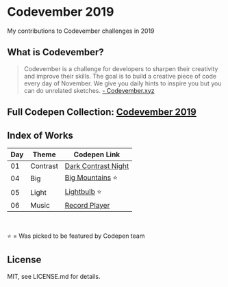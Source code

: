 # Codevember 2019
My contributions to Codevember challenges in 2019


## What is Codevember?
>Codevember is a challenge for developers to sharpen their creativity and improve their skills. The goal is to build a creative piece of code every day of November. We give you daily hints to inspire you but you can do unrelated sketches.
[- Codevember.xyz](http://codevember.xyz/)

## Full Codepen Collection: [Codevember 2019](https://codepen.io/collection/neGLyp)

## Index of Works
| Day   | Theme     | Codepen Link |
|-------|-----------|--------------|
| 01    | Contrast  | [Dark Contrast Night](https://codepen.io/janmez/full/ZEEvOyW) |
| 04    | Big       | [Big Mountains](https://codepen.io/janmez/full/rNNJJeZ) ⭐️|
| 05    | Light     | [Lightbulb](https://codepen.io/janmez/full/ZEExXmq) ⭐️|
| 06    | Music     | [Record Player](https://codepen.io/janmez/full/oNNdYoO) |
<br/>

⭐️ = Was picked to be featured by Codepen team
## License
MIT, see LICENSE.md for details.